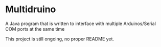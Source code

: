 # Multidruino
A Java program that is written to interface with multiple Arduinos/Serial COM ports at the same time



This project is still ongoing, no proper README yet. 
